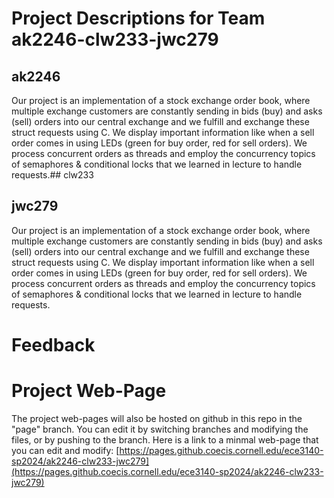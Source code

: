 # Project Descriptions for Team ak2246-clw233-jwc279

## ak2246
Our project is an implementation of a stock exchange order book, where multiple exchange customers are constantly sending in bids (buy) and asks (sell) orders into our central exchange and we fulfill and exchange these struct requests using C. We display important information like when a sell order comes in using LEDs (green for buy order, red for sell orders). We process concurrent orders as threads and employ the concurrency topics of semaphores & conditional locks that we learned in lecture to handle requests.## clw233
## jwc279
Our project is an implementation of a stock exchange order book, where multiple exchange customers are constantly sending in bids (buy) and asks (sell) orders into our central exchange and we fulfill and exchange these struct requests using C. We display important information like when a sell order comes in using LEDs (green for buy order, red for sell orders). We process concurrent orders as threads and employ the concurrency topics of semaphores & conditional locks that we learned in lecture to handle requests.
# Feedback
# Project Web-Page

The project web-pages will also be hosted on github in this repo in the "page" branch. You can edit it by switching branches and modifying the files, or by pushing to the branch. Here is a link to a minmal web-page that you can edit and modify: [https://pages.github.coecis.cornell.edu/ece3140-sp2024/ak2246-clw233-jwc279](https://pages.github.coecis.cornell.edu/ece3140-sp2024/ak2246-clw233-jwc279)
